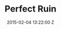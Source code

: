 ---
title: Perfect Ruin
date: 2015-02-04 13:22:00 Z
categories:
- Music Videos
position: 0
client: Kwabs
video: https://vimeo.com/118691882
image: "/uploads/kwabs-perfect-ruin.jpg"
is-featured: true
director: George Belfield
producer: Jess Wylie
production-company: Somesuch
layout: page
---